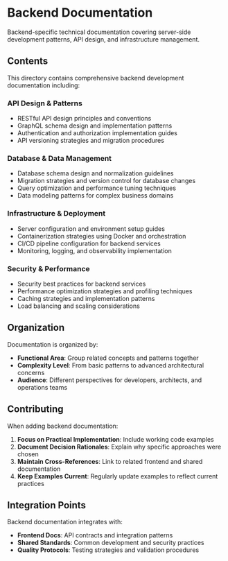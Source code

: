 # Backend Documentation

Backend-specific technical documentation covering server-side development patterns, API design, and infrastructure management.

## Contents

This directory contains comprehensive backend development documentation including:

### API Design & Patterns

- RESTful API design principles and conventions
- GraphQL schema design and implementation patterns
- Authentication and authorization implementation guides
- API versioning strategies and migration procedures

### Database & Data Management

- Database schema design and normalization guidelines
- Migration strategies and version control for database changes
- Query optimization and performance tuning techniques
- Data modeling patterns for complex business domains

### Infrastructure & Deployment

- Server configuration and environment setup guides
- Containerization strategies using Docker and orchestration
- CI/CD pipeline configuration for backend services
- Monitoring, logging, and observability implementation

### Security & Performance

- Security best practices for backend services
- Performance optimization strategies and profiling techniques
- Caching strategies and implementation patterns
- Load balancing and scaling considerations

## Organization

Documentation is organized by:

- **Functional Area**: Group related concepts and patterns together
- **Complexity Level**: From basic patterns to advanced architectural concerns
- **Audience**: Different perspectives for developers, architects, and operations teams

## Contributing

When adding backend documentation:

1. **Focus on Practical Implementation**: Include working code examples
2. **Document Decision Rationales**: Explain why specific approaches were chosen
3. **Maintain Cross-References**: Link to related frontend and shared documentation
4. **Keep Examples Current**: Regularly update examples to reflect current practices

## Integration Points

Backend documentation integrates with:

- **Frontend Docs**: API contracts and integration patterns
- **Shared Standards**: Common development and security practices
- **Quality Protocols**: Testing strategies and validation procedures
